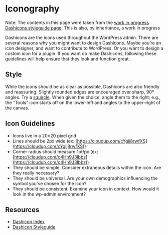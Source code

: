 # Iconography

Note: The contents in this page were taken from the [work in progress Dashicons styleguide page](https://make.wordpress.org/design/dashicons-style-guide/). This is also, by inheritance, a work in progress

Dashicons are the icons used throughout the WordPress admin. There are several reasons why you might want to design Dashicons. Maybe you’re an icon designer, and want to contribute to WordPress. Or you want to design a custom icon for a plugin. If you want do make Dashicons, following these guidelines will help ensure that they look and function great.

## Style

While the icons should be as clear as possible, Dashicons are also friendly and reassuring. Slightly rounded edges are encouraged over sharp, 90º angles. Try a [squircle](http://cl.ly/image/3W0g2P313Q0A "Squircle"). When given the choice, angle them to the right; e.g., the “Tools” icon starts off on the lower-left and angles to the upper-right of the canvas.

## Icon Guidelines

*   Icons live in a 20×20 pixel grid
*   Lines should be 2px wide (ex: [https://cloudup.com/cYgij8rwfXS](https://cloudup.com/cYgij8rwfXS))
*   Corner radius should measure 1pt/px (ex: [https://cloudup.com/c4Hh9J3lbbz](https://cloudup.com/c4Hh9J3lbbz))
*   They should be simple. Consider extraneous details within the icon. Are they really necessary?
*   They should be universal. Are your own demographics influencing the symbol you’ve chosen for the icon?
*   They should be consistent. Examine your icon in context. How would it look in the wp-admin environment?

## Resources

*   [Dashicon Index](https://developer.wordpress.org/resource/dashicons/)
*   [Dashicon Styleguide](https://make.wordpress.org/design/dashicons-style-guide/)